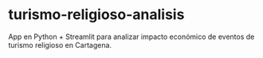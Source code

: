 # turismo-religioso-analisis
App en Python + Streamlit para analizar impacto económico de eventos de turismo religioso en Cartagena.
